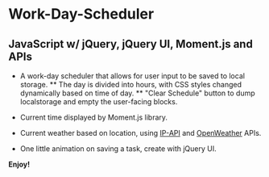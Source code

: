 # Work-Day-Scheduler
## JavaScript w/ jQuery, jQuery UI, Moment.js and APIs

* A work-day scheduler that allows for user input to be saved to local storage.
** The day is divided into hours, with CSS styles changed dynamically based on time of day.
** "Clear Schedule" button to dump localstorage and empty the user-facing blocks.

* Current time displayed by Moment.js library.

* Current weather based on location, using [IP-API](https://www.ip-api.com) and [OpenWeather](https://openweathermap.org/) APIs.

* One little animation on saving a task, create with jQuery UI.

**Enjoy!**

